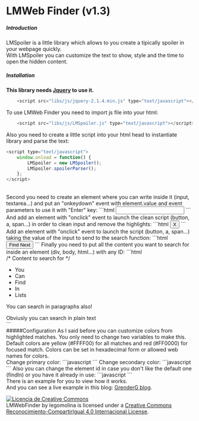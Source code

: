 # LMWeb Finder (v1.3)

##### Introduction
LMSpoiler is a little library which allows to you create a tipically spoiler in your webpage quickly.<br />With LMSpoiler you can customize the text to show, style and the time to open the hidden content.

##### Installation
<b>This library needs <a href="https://jquery.com/" target="_blank">Jquery</a> to use it.</b><br />
```javascript
    <script src="libs/js/jquery-2.1.4.min.js" type="text/javascript"></script>
```
To use LMWeb Finder you need to import js file into your html:
```javascript
    <script src="libs/js/LMSpoiler.js" type="text/javascript"></script> 
```
Also you need to create a little script into your html head to instantiate library and parse the text:
```javascript
<script type="text/javascript">
	window.onload = function() {
		LMSpoiler = new LMSpoiler();
		LMSpoiler.spoilerParser();
	};
</script>
```
<br />
Second you need to create an element where you can write inside it (input, textarea...) and put an "onkeydown" event with element.value and event parameters to use it with "Enter" key:
```html
<input type="text" id="finder" onkeydown="LMWebFinder.pressKey(this.value, event);">
```
And add an element with "onclick" event to launch the clean script (button, a, span...) in order to clean input and remove the highlights:
```html
<input type="button" value="X" onclick="LMWebFinder.clean(document.getElementById('finder'));"> 
```
Add an element with "onclick" event to launch the script (button, a, span...) taking the value of the input to send to the search function:
```html
<input type="button" value="Find Next" onclick="LMWebFinder.search(document.getElementById('finder').value);"> 
```
Finally you need to put all the content you want to search for inside an element (div, body, html...) with any ID:
```html
<div id="findIn"> 
	/* Content to search for */ 
 	<ul> 
	 	<li>You</li> 
		<li>Can</li> 
		<li>Find</li> 
		<li>In</li> 
		<li>Lists</li> 
	</ul>
    <p>You can search in paragraphs also!</p> 
    Obviusly you can search in plain text
    <style>You cant find inside style, script, meta, title and link tags</style>
 </div>
 ```
 <br />
#####Configuration
As I said before you can customize colors from highlighted matches. You only need to change two variables to make this. Default colors are yellow (#FFFF00) for all matches and red (#FF0000) for focused match. Colors can be set in hexadecimal form or allowed web names for colors.<br />
Change primary color:
```javascript
<script>
	LMWebFinder.primaryColor = "new primary color";
</script>
```
Change secondary color:
```javascript
<script>
	LMWebFinder.secondaryColor = "new secondary color";
</script>
```
Also you can change the element id in case you don't like the default one (findIn) or you have it already in use:
```javascript
<script>
	LMWebFinder.findId = "new ID";
</script>
```
<br /> 
There is an example for you to view how it works.<br /> 
And you can see a live example in this blog: <a href="http://grenderg.github.io/blog/" target="_blank">GrenderG blog</a>.<br />

<a rel="license" href="http://creativecommons.org/licenses/by-sa/4.0/" target="_blank"><img alt="Licencia de Creative Commons" style="border-width:0" src="https://i.creativecommons.org/l/by-sa/4.0/88x31.png" /></a><br /><span xmlns:dct="http://purl.org/dc/terms/" property="dct:title">LMWebFinder</span> by <span xmlns:cc="http://creativecommons.org/ns#" property="cc:attributionName">legomolina</span> is licensed under a <a rel="license" href="http://creativecommons.org/licenses/by-sa/4.0/" target="_blank">Creative Commons Reconocimiento-CompartirIgual 4.0 Internacional License</a>.
